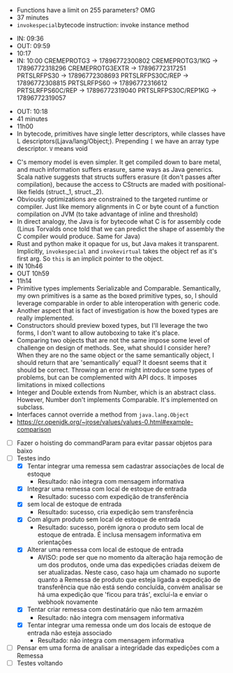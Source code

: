 * Functions have a limit on 255 parameters? OMG
* 37 minutes
* `invokespecial`bytecode instruction: invoke instance method

- IN: 09:36
- OUT: 09:59
- 10:17
- IN: 10:00
CREMEPROTG3 -> 17896772300802
CREMEPROTG3/1KG -> 17896772318296
CREMEPROTG3EXTR -> 17896772317251
PRTSLRFPS30 -> 17896772308693
PRTSLRFPS30C/REP -> 17896772308815
PRTSLRFPS60 -> 17896772316612
PRTSLRFPS60C/REP -> 17896772319040
PRTSLRFPS30C/REP1KG -> 17896772319057
* OUT: 10:18
* 41 minutes
* 11h00
* In bytecode, primitives have single letter descriptors, while classes have L descriptors(Ljava/lang/Object;). Prepending `[` we have an array type descriptor. `V` means void
- C's memory model is even simpler. It get compiled down to bare metal, and much information suffers erasure, same ways as Java generics. Scala native suggests that structs suffers erasure (it don't passes after compilation), because the access to CStructs are maded with positional-like fields (struct._1, struct._2).  
- Obviously optimizations are constrained to the targeted runtime or compiler. Just like memory alignments in C or byte count of a function compilation on JVM (to take advantage of inline and threshold)
- In direct analogy, the Java is for bytecode what C is for assembly code (Linus Torvalds once told that we can predict the shape of assembly the C compiler would produce. Same for Java)
- Rust and python make it opaque for us, but Java makes it transparent. Implicitly, `invokespecial` and `invokevirtual` takes the object ref as it's first arg. So `this` is an implicit pointer to the object.
- IN 10h46
- OUT 10h59
- 11h14
- Primitive types implements Serializable and Comparable. Semantically, my own primitives is a same as the boxed primitive types, so, I should leverage comparable in order to able interoperation with generic code.
- Another aspect that is fact of investigation is how the boxed types are really implemented.
- Constructors should preview boxed types, but I'll leverage the two forms, I don't want to allow autoboxing to take it's place.
- Comparing two objects that are not the same impose some level of challenge on design of methods. See, what should I consider here? When they are no the same object or the same semantically object, I should return that are 'semantically' equal? It doesnt seems that it should be correct. Throwing an error might introduce some types of problems, but can be complemented with API docs. It imposes limitations in mixed collections
- Integer and Double extends from Number, which is an abstract class. However, Number don't implements Comparable. It's implemented on subclass.
- Interfaces cannot override a method from `java.lang.Object`
- https://cr.openjdk.org/~jrose/values/values-0.html#example-comparison
- [ ] Fazer o hoisting do commandParam para evitar passar objetos para baixo
- [ ] Testes indo
	- [x] Tentar integrar uma remessa sem cadastrar associações de local de estoque
		- Resultado: não integra com mensagem informativa
	- [x] Integrar uma remessa com local de estoque de entrada
		-  Resultado: sucesso com expedição de transferência
	- [x] sem local de estoque de entrada
		- Resultado: sucesso, cria expedição sem transferência
	- [x] Com algum produto sem local de estoque de entrada
		- Resultado: sucesso, porém ignora o produto sem local de estoque de entrada. É inclusa mensagem informativa em orientações
	- [x] Alterar uma remessa com local de estoque de entrada
		- AVISO: pode ser que no momento da alteração haja remoção de um dos produtos, onde uma das expedições criadas deixem de ser atualizadas. Neste caso, caso haja um chamado no suporte quanto a Remessa de produto que esteja ligada a expedição de transferência que não está sendo concluída, convém analisar se há uma expedição que 'ficou para trás', excluí-la e enviar o webhook novamente 
	- [x] Tentar criar remessa com destinatário que não tem armazém
		- Resultado: não integra com mensagem informativa
	- [x] Tentar integrar uma remessa onde um dos locais de estoque de entrada não esteja associado
		- Resultado: não integra com mensagem informativa
- [ ] Pensar em uma forma de analisar a integridade das expedições com a Remessa
- [ ] Testes voltando